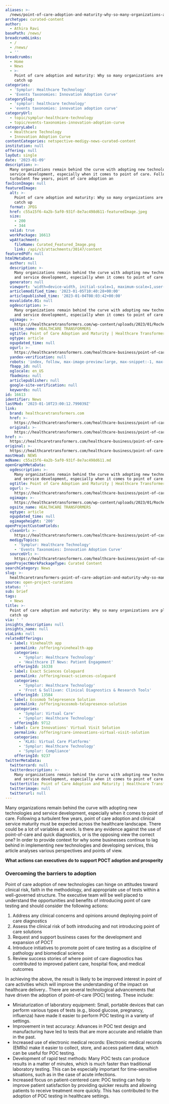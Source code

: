```yaml
---
aliases: >-
  /news/point-of-care-adoption-and-maturity-why-so-many-organizations-are-playing-catch-up
archetype: curated-content
author:
  - Athira Ravi
basePath: /news/
breadcrumbLinks:
  - /
  - /news/
  - ''
breadcrumbs:
  - Home
  - News
  - >-
    Point of care adoption and maturity: Why so many organizations are playing
    catch up
categories:
  - 'Symplur: Healthcare Technology'
  - 'Events Taxonomies: Innovation Adoption Curve'
categorySlug:
  - 'symplur: healthcare technology'
  - 'events taxonomies: innovation adoption curve'
categoryUrl:
  - topic/symplur-healthcare-technology
  - topic/events-taxonomies-innovation-adoption-curve
categoryLabel:
  - Healthcare Technology
  - Innovation Adoption Curve
contentCategories: netspective-medigy-news-curated-content
institution: null
offering: null
layOut: single
date: '2023-01-09'
description: >-
  Many organizations remain behind the curve with adopting new technologies and
  service development, especially when it comes to point of care. Following a
  turbulent few years, point of care adoption an
favIconImage: null
featuredImage:
  alt: >-
    Point of care adoption and maturity: Why so many organizations are playing
    catch up
  format: JPEG
  href: c55a15f6-4a2b-5af0-931f-8e7ac498d611-featuredImage.jpeg
  size:
    - 200
    - 344
  valid: true
  workPackage: 16613
  wpAttachment:
    fileName: Curated_Featured_Image.png
    link: /api/v3/attachments/30147/content
featuredPdf: null
htmlMetaData:
  author: null
  description: >-
    Many organizations remain behind the curve with adopting new technologies
    and service development, especially when it comes to point of care.
  generator: null
  viewport: 'width=device-width, initial-scale=1, maximum-scale=1,user-scalable=0'
  articlemodified_time: '2023-01-05T10:40:28+00:00'
  articlepublished_time: '2023-01-04T08:03:42+00:00'
  msvalidate.01: null
  ogdescription: >-
    Many organizations remain behind the curve with adopting new technologies
    and service development, especially when it comes to point of care.
  ogimage: >-
    https://healthcaretransformers.com/wp-content/uploads/2023/01/Roche_POCMaturity_HeaderThumb.png
  ogsite_name: HEALTHCARE TRANSFORMERS
  ogtitle: Point of Care Adoption and Maturity | Healthcare Transformers
  ogtype: article
  ogupdated_time: null
  ogurl: >-
    https://healthcaretransformers.com/healthcare-business/point-of-care-adoption-maturity/
  yandex-verification: null
  robots: 'index, follow, max-image-preview:large, max-snippet:-1, max-video-preview:-1'
  fbapp_id: null
  oglocale: en_US
  fbadmins: null
  articlepublisher: null
  google-site-verification: null
  keywords: null
id: 16613
identifier: News
lastMod: '2023-01-10T23:00:12.799039Z'
link:
  brand: healthcaretransformers.com
  href: >-
    https://healthcaretransformers.com/healthcare-business/point-of-care-adoption-maturity/
  original: >-
    https://healthcaretransformers.com/healthcare-business/point-of-care-adoption-maturity/
href: >-
  https://healthcaretransformers.com/healthcare-business/point-of-care-adoption-maturity/
original: >-
  https://healthcaretransformers.com/healthcare-business/point-of-care-adoption-maturity/
mastHead: NEWS
mdName: c55a15f6-4a2b-5af0-931f-8e7ac498d611.md
openGraphMetaData:
  ogdescription: >-
    Many organizations remain behind the curve with adopting new technologies
    and service development, especially when it comes to point of care.
  ogtitle: Point of Care Adoption and Maturity | Healthcare Transformers
  ogurl: >-
    https://healthcaretransformers.com/healthcare-business/point-of-care-adoption-maturity/
  ogimage: >-
    https://healthcaretransformers.com/wp-content/uploads/2023/01/Roche_POCMaturity_HeaderThumb.png
  ogsite_name: HEALTHCARE TRANSFORMERS
  ogtype: article
  ogupdated_time: null
  ogimageheight: '200'
openProjectCustomFields:
  cleanUrl: >-
    https://healthcaretransformers.com/healthcare-business/point-of-care-adoption-maturity/
  medigyTopics:
    - 'Symplur: Healthcare Technology'
    - 'Events Taxonomies: Innovation Adoption Curve'
  sourceUrl: >-
    https://healthcaretransformers.com/healthcare-business/point-of-care-adoption-maturity/
openProjectWorkPackageType: Curated Content
searchCategory: News
slug: >-
  healthcaretransformers-point-of-care-adoption-and-maturity-why-so-many-organizations-are-playing-catch-up
source: open-project-curations
status: ''
sub: brief
tags:
  - News
title: >-
  Point of care adoption and maturity: Why so many organizations are playing
  catch up
via: ' '
insights_description: null
insights_name: null
viaLink: null
relatedOfferings:
  - label: Vinehealth app
    permalink: /offering/vinehealth-app
    categories:
      - 'Symplur: Healthcare Technology'
      - 'Healthcare IT News: Patient Engagement'
    offeringId: 16338
  - label: Exact Sciences Cologuard
    permalink: /offering/exact-sciences-cologuard
    categories:
      - 'Symplur: Healthcare Technology'
      - 'Frost & Sullivan: Clinical Diagnostics & Research Tools'
    offeringId: 13584
  - label: Ecosmob Telepresence Solution
    permalink: /offering/ecosmob-telepresence-solution
    categories:
      - 'Symplur: Virtual Care'
      - 'Symplur: Healthcare Technology'
    offeringId: 9712
  - label: Care Innovations' Virtual Visit Solution
    permalink: /offering/care-innovations-virtual-visit-solution
    categories:
      - 'KLAS: Virtual Care Platforms'
      - 'Symplur: Healthcare Technology'
      - 'Symplur: Compliance'
    offeringId: 9237
twitterMetaData:
  twittercard: null
  twitterdescription: >-
    Many organizations remain behind the curve with adopting new technologies
    and service development, especially when it comes to point of care.
  twittertitle: Point of Care Adoption and Maturity | Healthcare Transformers
  twitterimage: null
  twitterurl: null
---
```

<p>Many organizations remain behind the curve with adopting new technologies and service development, especially when it comes to point of care. Following a turbulent few years, point of care adoption and clinical service maturity must be expected across the healthcare landscape. There could be a lot of variables at work. Is there any evidence against the use of point-of-care and quick diagnostics, or is the opposing view the correct one? In order to provide context for why some businesses continue to lag behind in implementing new technologies and developing services, this article analyses various perspectives and points of view.&nbsp;</p><p><strong>What actions can</strong><i><strong> </strong></i><strong>executives do to support POCT adoption and prosperity</strong></p><h3><strong>Overcoming the barriers to adoption</strong></h3><p>Point of care adoption of new technologies can hinge on attitudes toward clinical risk, faith in the methodology, and appropriate use of tests within a well-governed structure. The executive team will be well placed to understand the opportunities and benefits of introducing point of care testing and should consider the following actions:</p><ol><li>Address any clinical concerns and opinions around deploying point of care diagnostics</li><li>Assess the clinical risk of both introducing and not introducing point of care solutions</li><li>Request and support business cases for the development and expansion of POCT</li><li>Introduce initiatives to promote point of care testing as a discipline of pathology and biomedical science</li><li>Review success stories of where point of care diagnostics has contributed to improved patient care, hospital flow, and medical outcomes</li></ol><p>In achieving the above, the result is likely to be improved interest in point of care activities which will improve the understanding of the impact on healthcare delivery..&nbsp;There are several technological advancements that have driven the adoption of point-of-care (POC) testing. These include:</p><ul><li>Miniaturization of laboratory equipment: Small, portable devices that can perform various types of tests (e.g., blood glucose, pregnancy, influenza) have made it easier to perform POC testing in a variety of settings.</li><li>Improvement in test accuracy: Advances in POC test design and manufacturing have led to tests that are more accurate and reliable than in the past.</li><li>Increased use of electronic medical records: Electronic medical records (EMRs) make it easier to collect, store, and access patient data, which can be useful for POC testing.</li><li>Development of rapid test methods: Many POC tests can produce results in a matter of minutes, which is much faster than traditional laboratory testing. This can be especially important for time-sensitive situations, such as in the case of acute infections.</li><li>Increased focus on patient-centered care: POC testing can help to improve patient satisfaction by providing quicker results and allowing patients to receive treatment more quickly. This has contributed to the adoption of POC testing in healthcare settings.</li></ul><p>&nbsp;</p>
